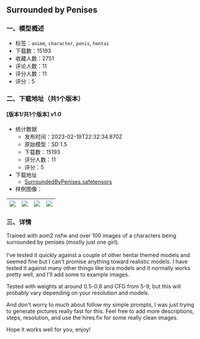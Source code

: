 ## Surrounded by Penises
### 一、模型概述

- 标签：`anime`, `character`, `penis`, `hentai`
- 下载数：15193
- 收藏人数：2751
- 评论人数：11
- 评分人数：11
- 评分：5

### 二、下载地址（共1个版本）

#### [版本1/共1个版本] v1.0

- 统计数据
  - 发布时间：2023-02-19T22:32:34.870Z
  - 原始模型：SD 1.5
  - 下载数：15193
  - 评分人数：11
  - 评分：5
- 下载地址
  - [SurroundedByPenises.safetensors](https://civitai.com/api/download/models/12782)
- 样例图像：

| <img src="https://image.civitai.com/xG1nkqKTMzGDvpLrqFT7WA/aaff53b3-ad5a-4522-2290-77ff02134200/width=450/123614.jpeg" /> | <img src="https://image.civitai.com/xG1nkqKTMzGDvpLrqFT7WA/1da24ec5-06a2-4680-ccf3-aec86791c700/width=450/123633.jpeg" /> | <img src="https://image.civitai.com/xG1nkqKTMzGDvpLrqFT7WA/94110e21-c4c5-4040-2d6f-f7fca2ab5a00/width=450/123632.jpeg" /> | <img src="https://image.civitai.com/xG1nkqKTMzGDvpLrqFT7WA/08db9f0c-6521-4b29-7f3a-74fb17eb1d00/width=450/123631.jpeg" /> |
| ---- | ---- | ---- | ---- |


### 三、详情
<p>Trained with aom2 nsfw and over 100 images of a characters being surrounded by penises (mostly just one girl). <br /><br />I've tested it quickly against a couple of other hentai themed models and seemed fine but I can't promise anything toward realistic models. I have tested it against many other things like lora models and it normally works pretty well, and I'll add some to example images.<br /></p><p>Tested with weights at around 0.5-0.8 and CFG from 5-9, but this will probably vary depending on your resolution and models.</p><p></p><p>And don't worry to much about follow my simple prompts, I was just trying to generate pictures really fast for this. Feel free to add more descriptions, steps, resolution, and use the hires.fix for some really clean images.</p><p></p><p>Hope it works well for you, enjoy!</p>